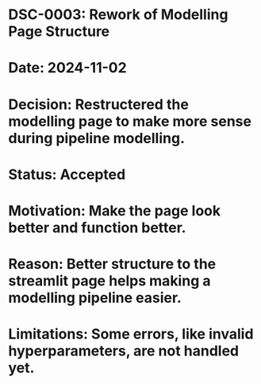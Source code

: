 # DSC-0003: Rework of Modelling Page Structure
# Date: 2024-11-02
# Decision: Restructered the modelling page to make more sense during pipeline modelling.
# Status: Accepted
# Motivation: Make the page look better and function better.
# Reason: Better structure to the streamlit page helps making a modelling pipeline easier.
# Limitations: Some errors, like invalid hyperparameters, are not handled yet.